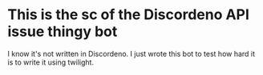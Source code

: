 # This is the sc of the Discordeno API issue thingy bot

I know it's not written in Discordeno. I just wrote this bot to test how hard it is to write it using twilight.
